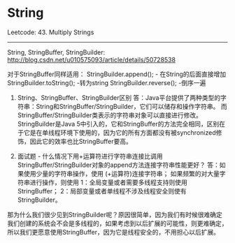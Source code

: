 # String

Leetcode: 43. Multiply Strings
_______________________________
String, StringBuffer, StringBuilder: http://blog.csdn.net/u010575093/article/details/50728538

对于StringBuffer同样适用：
StringBuilder.append(); - 在String的后面直接增加
StringBuilder.toString(); -转为string
StringBuilder.reverse(); -倒序一遍

1. String、StringBuffer、StringBuilder区别 
答：Java平台提供了两种类型的字符串：String和StringBuffer/StringBuilder，它们可以储存和操作字符串。 
而StringBuffer/StringBuilder类表示的字符串对象可以直接进行修改。 
StringBuilder是Java 5中引入的，它和StringBuffer的方法完全相同，区别在于它是在单线程环境下使用的，因为它的所有方面都没有被synchronized修饰，因此它的效率也比StringBuffer要高。

2. 面试题 - 什么情况下用+运算符进行字符串连接比调用StringBuffer/StringBuilder对象的append方法连接字符串性能更好？ 
答：如果使用少量的字符串操作，使用 (+运算符)连接字符串； 
如果频繁的对大量字符串进行操作，则使用 
1：全局变量或者需要多线程支持则使用StringBuffer； 
2：局部变量或者单线程不涉及线程安全则使有StringBuilder。
 
那为什么我们很少见到StringBuilder呢？原因很简单，因为我们有时候很难确定我们创建的系统会不会是多线程的，如果考虑到以后扩展的可能性，则更难确定，所以我们更愿意使用StringBuffer，因为它是线程安全的，不用担心以后扩展。

